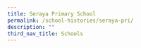 ```yaml
---
title: Seraya Primary School
permalink: /school-histories/seraya-pri/
description: ""
third_nav_title: Schools
---
```



